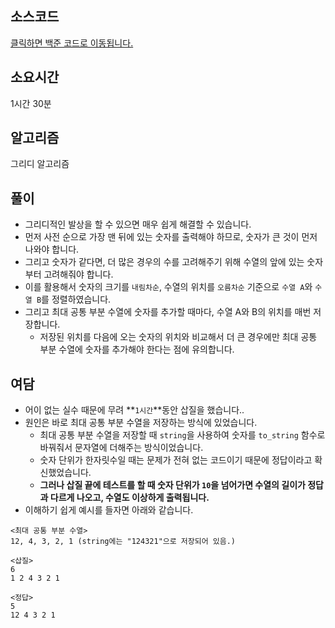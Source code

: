 ## 소스코드

[클릭하면 백준 코드로 이동됩니다.](https://www.acmicpc.net/source/79801744)

## 소요시간

1시간 30분

## 알고리즘

그리디 알고리즘

## 풀이
- 그리디적인 발상을 할 수 있으면 매우 쉽게 해결할 수 있습니다.
- 먼저 사전 순으로 가장 맨 뒤에 있는 숫자를 출력해야 하므로, 숫자가 큰 것이 먼저 나와야 합니다.
- 그리고 숫자가 같다면, 더 많은 경우의 수를 고려해주기 위해 수열의 앞에 있는 숫자부터 고려해줘야 합니다. 
- 이를 활용해서 숫자의 크기를 `내림차순`, 수열의 위치를 `오름차순` 기준으로 `수열 A`와 `수열 B`를 정렬하였습니다.
- 그리고 최대 공통 부분 수열에 숫자를 추가할 때마다, 수열 A와 B의 위치를 매번 저장합니다.
    - 저장된 위치를 다음에 오는 숫자의 위치와 비교해서 더 큰 경우에만 최대 공통 부분 수열에 숫자를 추가해야 한다는 점에 유의합니다.

## 여담
- 어이 없는 실수 때문에 무려 **`1시간`**동안 삽질을 했습니다..
- 원인은 바로 최대 공통 부분 수열을 저장하는 방식에 있었습니다.
    - 최대 공통 부분 수열을 저장할 때 `string`을 사용하여 숫자를 `to_string` 함수로 바꿔줘서 문자열에 더해주는 방식이었습니다.
    - 숫자 단위가 한자릿수일 때는 문제가 전혀 없는 코드이기 때문에 정답이라고 확신했었습니다.
    - **그러나 삽질 끝에 테스트를 할 때 숫자 단위가 `10`을 넘어가면 수열의 길이가 정답과 다르게 나오고, 수열도 이상하게 출력됩니다.**
- 이해하기 쉽게 예시를 들자면 아래와 같습니다.

```
<최대 공통 부분 수열>
12, 4, 3, 2, 1 (string에는 "124321"으로 저장되어 있음.)

<삽질>
6
1 2 4 3 2 1

<정답>
5
12 4 3 2 1
```